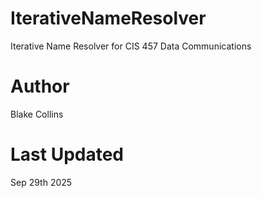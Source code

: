 # IterativeNameResolver
Iterative Name Resolver for CIS 457 Data Communications

# Author
Blake Collins

# Last Updated
Sep 29th 2025